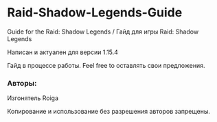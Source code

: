 # Raid-Shadow-Legends-Guide
Guide for the Raid: Shadow Legends / Гайд для игры Raid: Shadow Legends

Написан и актуален для версии 1.15.4

Гайд в процессе работы. Feel free to оставлять свои предложения. 

### Авторы: 
Изгонятель
Roiga

Копирование и использование без разрешения авторов запрещены. 
